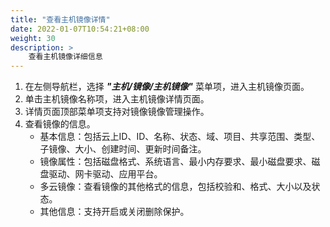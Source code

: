 ```yaml
---
title: "查看主机镜像详情"
date: 2022-01-07T10:54:21+08:00
weight: 30
description: >
    查看主机镜像详细信息
---
```



1. 在左侧导航栏，选择 **_"主机/镜像/主机镜像"_** 菜单项，进入主机镜像页面。
2. 单击主机镜像名称项，进入主机镜像详情页面。
2. 详情页面顶部菜单项支持对镜像镜像管理操作。
3. 查看镜像的信息。
     - 基本信息：包括云上ID、ID、名称、状态、域、项目、共享范围、类型、子镜像、大小、创建时间、更新时间备注。
     - 镜像属性：包括磁盘格式、系统语言、最小内存要求、最小磁盘要求、磁盘驱动、网卡驱动、应用平台。
     - 多云镜像：查看镜像的其他格式的信息，包括校验和、格式、大小以及状态。
     - 其他信息：支持开启或关闭删除保护。